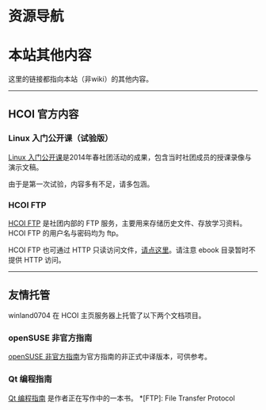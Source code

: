 ---
---

# 资源导航

# 本站其他内容

这里的链接都指向本站（非wiki）的其他内容。 

* * *

## HCOI 官方内容

### Linux 入门公开课（试验版）

[Linux 入门公开课](https://lug.ustc.edu.cn/OpenCourse/ "https://lug.ustc.edu.cn/OpenCourse/")是2014年春社团活动的成果，包含当时社团成员的授课录像与演示文稿。 

由于是第一次试验，内容多有不足，请多包涵。 

### HCOI FTP

[HCOI FTP](ftp://ftp.ustclug.org/ "ftp://ftp.ustclug.org/") 是社团内部的 FTP 服务，主要用来存储历史文件、存放学习资料。HCOI FTP 的用户名与密码均为 ftp。 

HCOI FTP 也可通过 HTTP 只读访问文件，[请点这里](http://ftp.ustclug.org/ "http://ftp.ustclug.org")。请注意 ebook 目录暂时不提供 HTTP 访问。 

* * *

## 友情托管

winland0704 在 HCOI 主页服务器上托管了以下两个文档项目。 

### openSUSE 非官方指南

[openSUSE 非官方指南](https://opensuse-guide.ustclug.org/ "https://opensuse-guide.ustclug.org/")为官方指南的非正式中译版本，可供参考。 

### Qt 编程指南

[Qt 编程指南](https://qtguide.ustclug.org/ "https://qtguide.ustclug.org/") 是作者正在写作中的一本书。 
  *[FTP]: File Transfer Protocol
